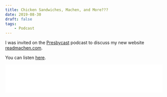 ```yaml
---
title: Chicken Sandwiches, Machen, and More???
date: 2019-08-30
draft: false
tags:
    - Podcast
---
```


I was invited on the [Presbycast](https://presbycast.com) podcast to discuss my new website [readmachen.com](https://readmachen.com).

You can listen [here](https://presbycast.libsyn.com/chicken-sandwiches-machen-and-more).

<iframe title="Libsyn Player" style="border: none" src="//html5-player.libsyn.com/embed/episode/id/6382664/height/90/theme/custom/thumbnail/yes/direction/forward/render-playlist/no/custom-color/000000/" height="90" width="100%" scrolling="no"  allowfullscreen webkitallowfullscreen mozallowfullscreen oallowfullscreen msallowfullscreen></iframe>
